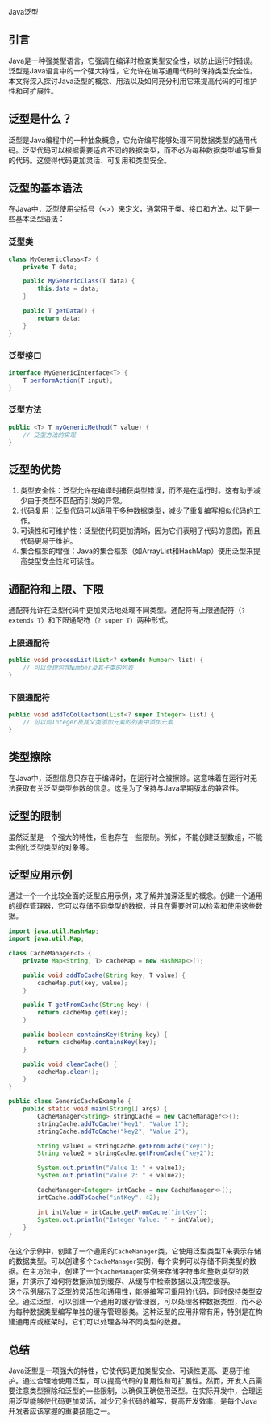 Java泛型
<a name="LY4BA"></a>
## 引言
Java是一种强类型语言，它强调在编译时检查类型安全性，以防止运行时错误。泛型是Java语言中的一个强大特性，它允许在编写通用代码时保持类型安全性。本文将深入探讨Java泛型的概念、用法以及如何充分利用它来提高代码的可维护性和可扩展性。
<a name="AiZKx"></a>
## 泛型是什么？
泛型是Java编程中的一种抽象概念，它允许编写能够处理不同数据类型的通用代码。泛型代码可以根据需要适应不同的数据类型，而不必为每种数据类型编写重复的代码。这使得代码更加灵活、可复用和类型安全。
<a name="P9KpC"></a>
## 泛型的基本语法
在Java中，泛型使用尖括号（<>）来定义，通常用于类、接口和方法。以下是一些基本泛型语法：
<a name="ihgzz"></a>
### 泛型类
```java
class MyGenericClass<T> {
    private T data;

    public MyGenericClass(T data) {
        this.data = data;
    }

    public T getData() {
        return data;
    }
}
```
<a name="rNAiy"></a>
### 泛型接口
```java
interface MyGenericInterface<T> {
    T performAction(T input);
}
```
<a name="Lqkyq"></a>
### 泛型方法
```java
public <T> T myGenericMethod(T value) {
    // 泛型方法的实现
}
```
<a name="vu9VT"></a>
## 泛型的优势

1. 类型安全性：泛型允许在编译时捕获类型错误，而不是在运行时。这有助于减少由于类型不匹配而引发的异常。
2. 代码复用：泛型代码可以适用于多种数据类型，减少了重复编写相似代码的工作。
3. 可读性和可维护性：泛型使代码更加清晰，因为它们表明了代码的意图，而且代码更易于维护。
4. 集合框架的增强：Java的集合框架（如ArrayList和HashMap）使用泛型来提高类型安全性和可读性。
<a name="fLMkD"></a>
## 通配符和上限、下限
通配符允许在泛型代码中更加灵活地处理不同类型。通配符有上限通配符（`? extends T`）和下限通配符（`? super T`）两种形式。
<a name="OpPud"></a>
### 上限通配符
```java
public void processList(List<? extends Number> list) {
    // 可以处理包含Number及其子类的列表
}
```
<a name="I6MgE"></a>
### 下限通配符
```java
public void addToCollection(List<? super Integer> list) {
    // 可以向Integer及其父类添加元素的列表中添加元素
}
```
<a name="w3pMh"></a>
## 类型擦除
在Java中，泛型信息只存在于编译时，在运行时会被擦除。这意味着在运行时无法获取有关泛型类型参数的信息。这是为了保持与Java早期版本的兼容性。
<a name="BQABK"></a>
## 泛型的限制
虽然泛型是一个强大的特性，但也存在一些限制。例如，不能创建泛型数组，不能实例化泛型类型的对象等。
<a name="hnYXo"></a>
## 泛型应用示例
通过一个一个比较全面的泛型应用示例，来了解并加深泛型的概念。创建一个通用的缓存管理器，它可以存储不同类型的数据，并且在需要时可以检索和使用这些数据。
```java
import java.util.HashMap;
import java.util.Map;

class CacheManager<T> {
    private Map<String, T> cacheMap = new HashMap<>();

    public void addToCache(String key, T value) {
        cacheMap.put(key, value);
    }

    public T getFromCache(String key) {
        return cacheMap.get(key);
    }

    public boolean containsKey(String key) {
        return cacheMap.containsKey(key);
    }

    public void clearCache() {
        cacheMap.clear();
    }
}

public class GenericCacheExample {
    public static void main(String[] args) {
        CacheManager<String> stringCache = new CacheManager<>();
        stringCache.addToCache("key1", "Value 1");
        stringCache.addToCache("key2", "Value 2");

        String value1 = stringCache.getFromCache("key1");
        String value2 = stringCache.getFromCache("key2");

        System.out.println("Value 1: " + value1);
        System.out.println("Value 2: " + value2);

        CacheManager<Integer> intCache = new CacheManager<>();
        intCache.addToCache("intKey", 42);

        int intValue = intCache.getFromCache("intKey");
        System.out.println("Integer Value: " + intValue);
    }
}
```
在这个示例中，创建了一个通用的`CacheManager`类，它使用泛型类型T来表示存储的数据类型。可以创建多个`CacheManager`实例，每个实例可以存储不同类型的数据。在主方法中，创建了一个`CacheManager`实例来存储字符串和整数类型的数据，并演示了如何将数据添加到缓存、从缓存中检索数据以及清空缓存。<br />这个示例展示了泛型的灵活性和通用性，能够编写可重用的代码，同时保持类型安全。通过泛型，可以创建一个通用的缓存管理器，可以处理各种数据类型，而不必为每种数据类型编写单独的缓存管理器类。这种泛型的应用非常有用，特别是在构建通用库或框架时，它们可以处理各种不同类型的数据。
<a name="pPsBQ"></a>
## 总结
Java泛型是一项强大的特性，它使代码更加类型安全、可读性更高、更易于维护。通过合理地使用泛型，可以提高代码的复用性和可扩展性。然而，开发人员需要注意类型擦除和泛型的一些限制，以确保正确使用泛型。在实际开发中，合理运用泛型能够使代码更加灵活，减少冗余代码的编写，提高开发效率，是每个Java开发者应该掌握的重要技能之一。
